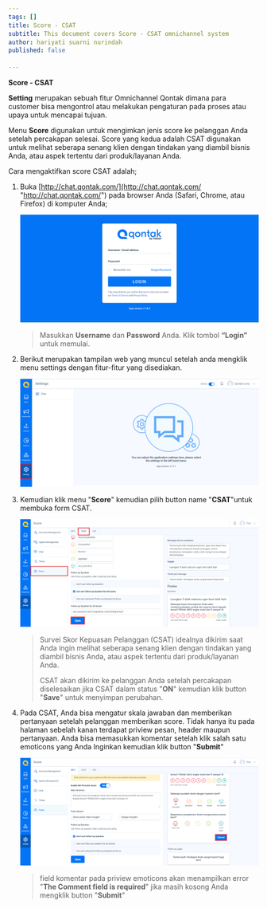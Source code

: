 ```yaml
---
tags: []
title: Score - CSAT
subtitle: This document covers Score - CSAT omnichannel system
author: hariyati suarni nurindah
published: false

---
```

**Score - CSAT**

**Setting** merupakan sebuah fitur Omnichannel Qontak dimana para customer bisa mengontrol atau melakukan pengaturan pada proses atau upaya untuk mencapai tujuan.

Menu **Score** digunakan untuk mengimkan jenis score ke pelanggan Anda setelah percakapan selesai. Score yang kedua adalah CSAT digunakan untuk melihat seberapa senang klien dengan tindakan yang diambil bisnis Anda, atau aspek tertentu dari produk/layanan Anda.

Cara mengaktifkan score CSAT adalah;

1. Buka [http://chat.qontak.com/](http://chat.qontak.com/ "http://chat.qontak.com/") pada browser Anda (Safari, Chrome, atau Firefox) di komputer Anda;

   ![](/uploads/login-qontak-c.png)

   > Masukkan **Username** dan **Password** Anda. Klik tombol **“Login”** untuk memulai.
2. Berikut merupakan tampilan web yang muncul setelah anda mengklik menu settings dengan fitur-fitur yang disediakan.

   ![](/uploads/setting.PNG)
3. Kemudian klik menu "**Score**" kemudian pilih button name "**CSAT**"untuk membuka form CSAT.

   ![](/uploads/csat.PNG)

   > Survei Skor Kepuasan Pelanggan (CSAT) idealnya dikirim saat Anda ingin melihat seberapa senang klien dengan tindakan yang diambil bisnis Anda, atau aspek tertentu dari produk/layanan Anda.
   >
   > CSAT akan dikirim ke pelanggan Anda setelah percakapan diselesaikan jika CSAT dalam status "**ON**" kemudian klik button "**Save**" untuk menyimpan perubahan.
4. Pada CSAT, Anda bisa mengatur skala jawaban dan memberikan pertanyaan setelah pelanggan memberikan score. Tidak hanya itu pada halaman sebelah kanan terdapat priview pesan, header maupun pertanyaan. Anda bisa memasukkan komentar setelah klik salah satu emoticons yang Anda Inginkan kemudian klik button "**Submit**"

   ![](/uploads/nps1.PNG)

   > field komentar pada priview emoticons akan menampilkan error "**The Comment field is required**" jika masih kosong Anda mengklik button "**Submit**"